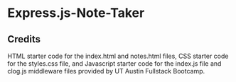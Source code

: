 # Express.js-Note-Taker

## Credits 
HTML starter code for the index.html and notes.html files, CSS starter code for the styles.css file, and Javascript starter code for the index.js file and clog.js middleware files provided by UT Austin Fullstack Bootcamp. 